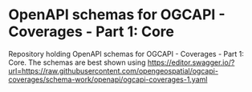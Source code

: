 # OpenAPI schemas for OGCAPI - Coverages - Part 1: Core

Repository holding OpenAPI schemas for OGCAPI - Coverages - Part 1: Core. The schemas are best shown using
https://editor.swagger.io/?url=https://raw.githubusercontent.com/opengeospatial/ogcapi-coverages/schema-work/openapi/ogcapi-coverages-1.yaml
